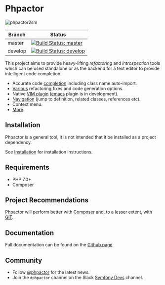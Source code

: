 Phpactor
========

![phpactor2sm](https://user-images.githubusercontent.com/530801/27995098-82e72c4c-64c0-11e7-96d2-f549c711ca8b.png)

| Branch       | Status                                                                                                                         |
| ------------ | ------------------------------------------------------------------------------------------------------------------------------ |
| master       | [![Build Status: master](https://travis-ci.org/phpactor/phpactor.svg?branch=master)](https://travis-ci.org/phpactor/phpactor)  |
| develop      | [![Build Status: develop](https://travis-ci.org/phpactor/phpactor.svg?branch=develop)](https://travis-ci.org/phpactor/phpactor) |

This project aims to provide heavy-lifting *refactoring* and *introspection*
tools which can be used standalone or as the backend for a text editor to
provide intelligent code completion.

- Accurate code [completion](https://phpactor.github.io/phpactor/completion.html) including class name auto-import.
- [Various](https://phpactor.github.io/phpactor/refactorings.html) refactoring,fixes and code generation options.
- Native [VIM plugin](https://phpactor.github.io/phpactor/vim-plugin.html) ([emacs](https://github.com/emacs-php/phpactor.el) plugin is in development).
- [Navigation](https://phpactor.github.io/phpactor/navigation.html) (jump to
  definition, related classes, references etc).
- Context menu.
- [More](http://phpactor.github.io/phpactor).

Installation
------------

Phpactor is a general tool, it is not intended that it be installed as a project dependency.

See
[Installation](http://phpactor.github.io/phpactor/standalone.html#installation)
for installation instructions.

Requirements
------------

- PHP 7.0+
- Composer

Project Recommendations
-----------------------

Phpactor will perform better with [Composer](https://getcomposer.org) and, to
a lesser extent, with [GiT](https://git-scm.org).

Documentation
-------------

Full documentation can be found on the [Github page](http://phpactor.github.io/phpactor)

Community
---------

- Follow [@phpactor](https://twitter.com/phpactor) for the latest news.
- Join the `#phpactor` channel on the Slack [Symfony
  Devs](https://symfony-devs.slack.com/join/shared_invite/enQtMzM3NDA1NzEyMzg0LTgyNGYwYjFjMjY5YjllYWZkYTY2OWM4MDQzZTgzMmNjNGI3ZDJhYzE2Yjc4NmFmM2JiOTZjODg2MGJlM2RjMDU)
  channel.
